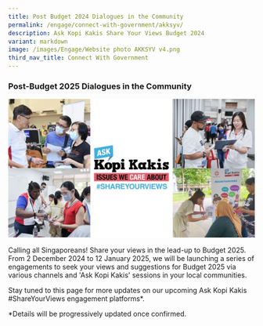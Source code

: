 ```yaml
---
title: Post Budget 2024 Dialogues in the Community
permalink: /engage/connect-with-government/akksyv/
description: Ask Kopi Kakis Share Your Views Budget 2024
variant: markdown
image: /images/Engage/Website photo AKKSYV v4.png
third_nav_title: Connect With Government
---
```

### **Post-Budget 2025 Dialogues in the Community**

![collage of people giving feedback](/images/Engage/akksyv2024dec.jpg)

Calling all Singaporeans! Share your views in the lead-up to Budget 2025. From 2 December 2024 to 12 January 2025, we will be launching a series of engagements to seek your views and suggestions for Budget 2025 via various channels and 'Ask Kopi Kakis' sessions in your local communities.

Stay tuned to this page for more updates on our upcoming Ask Kopi Kakis #ShareYourViews engagement platforms\*.

\*Details will be progressively updated once confirmed.